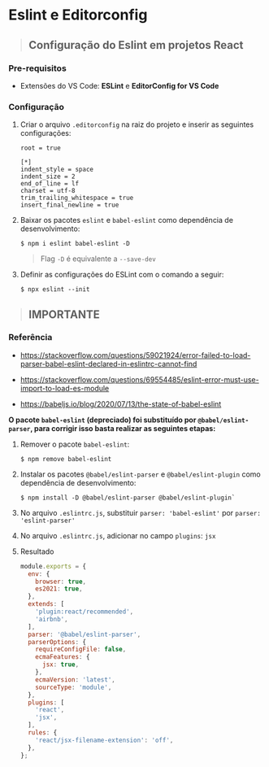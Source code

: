 # Eslint e Editorconfig

> ## **Configuração do Eslint em projetos React**

### **Pre-requisitos**

* Extensões do VS Code: **ESLint** e **EditorConfig for VS Code**

### **Configuração**

1. Criar o arquivo `.editorconfig` na raiz do projeto e inserir as seguintes configurações:

    ```properties
    root = true

    [*]
    indent_style = space
    indent_size = 2
    end_of_line = lf
    charset = utf-8
    trim_trailing_whitespace = true
    insert_final_newline = true
    ```

2. Baixar os pacotes `eslint` e `babel-eslint` como dependência de desenvolvimento:

    ```shell
    $ npm i eslint babel-eslint -D
    ```

    > Flag `-D` é equivalente a `--save-dev`

3. Definir as configurações do ESLint com o comando a seguir:

    ```shell
    $ npx eslint --init
    ```

> ## **IMPORTANTE**

### **Referência**

* https://stackoverflow.com/questions/59021924/error-failed-to-load-parser-babel-eslint-declared-in-eslintrc-cannot-find

* https://stackoverflow.com/questions/69554485/eslint-error-must-use-import-to-load-es-module

* https://babeljs.io/blog/2020/07/13/the-state-of-babel-eslint

**O pacote `babel-eslint` (depreciado) foi substituído por `@babel/eslint-parser`, para corrigir isso basta realizar as seguintes etapas:**

1. Remover o pacote `babel-eslint`:

    ```shell
    $ npm remove babel-eslint
    ```

2. Instalar os pacotes `@babel/eslint-parser` e `@babel/eslint-plugin` como dependência de desenvolvimento:

    ```shell
    $ npm install -D @babel/eslint-parser @babel/eslint-plugin`
    ```

3. No arquivo `.eslintrc.js`, substituir `parser: 'babel-eslint'` por `parser: 'eslint-parser'`

4. No arquivo `.eslintrc.js`, adicionar no campo `plugins`: `jsx`

5. Resultado

    ```js
    module.exports = {
      env: {
        browser: true,
        es2021: true,
      },
      extends: [
        'plugin:react/recommended',
        'airbnb',
      ],
      parser: '@babel/eslint-parser',
      parserOptions: {
        requireConfigFile: false,
        ecmaFeatures: {
          jsx: true,
        },
        ecmaVersion: 'latest',
        sourceType: 'module',
      },
      plugins: [
        'react',
        'jsx',
      ],
      rules: {
        'react/jsx-filename-extension': 'off',
      },
    };
    ```
